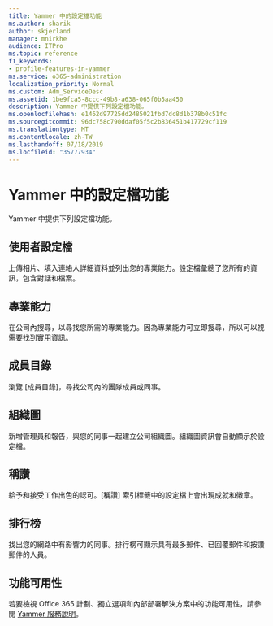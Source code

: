 ```yaml
---
title: Yammer 中的設定檔功能
ms.author: sharik
author: skjerland
manager: mnirkhe
audience: ITPro
ms.topic: reference
f1_keywords:
- profile-features-in-yammer
ms.service: o365-administration
localization_priority: Normal
ms.custom: Adm_ServiceDesc
ms.assetid: 1be9fca5-8ccc-49b8-a638-065f0b5aa450
description: Yammer 中提供下列設定檔功能。
ms.openlocfilehash: e1462d97725dd2485021fbd7dc8d1b378b0c51fc
ms.sourcegitcommit: 96dc758c790ddaf05f5c2b836451b417729cf119
ms.translationtype: MT
ms.contentlocale: zh-TW
ms.lasthandoff: 07/18/2019
ms.locfileid: "35777934"
---
```

# <a name="profile-features-in-yammer"></a>Yammer 中的設定檔功能

Yammer 中提供下列設定檔功能。
  
## <a name="user-profiles"></a>使用者設定檔
<a name="bkmk_UserProfiles"> </a>

上傳相片、填入連絡人詳細資料並列出您的專業能力。設定檔彙總了您所有的資訊，包含對話和檔案。
  
## <a name="expertise"></a>專業能力
<a name="bkmk_Expertise"> </a>

在公司內搜尋，以尋找您所需的專業能力。因為專業能力可立即搜尋，所以可以視需要找到實用資訊。
  
## <a name="member-directory"></a>成員目錄
<a name="bkmk_MemberDirectory"> </a>

瀏覽 [成員目錄]，尋找公司內的團隊成員或同事。
  
## <a name="org-chart"></a>組織圖
<a name="bkmk_OrgChart"> </a>

新增管理員和報告，與您的同事一起建立公司組織圖。組織圖資訊會自動顯示於設定檔。
  
## <a name="praise"></a>稱讚
<a name="bkmk_Praise"> </a>

給予和接受工作出色的認可。[稱讚] 索引標籤中的設定檔上會出現成就和徽章。
  
## <a name="leaderboards"></a>排行榜
<a name="bkmk_Leaderboards"> </a>

找出您的網路中有影響力的同事。排行榜可顯示具有最多郵件、已回覆郵件和按讚郵件的人員。
  
## <a name="feature-availability"></a>功能可用性
<a name="bkmk_Leaderboards"> </a>

若要檢視 Office 365 計劃、獨立選項和內部部署解決方案中的功能可用性，請參閱 [Yammer 服務說明](yammer-service-description.md)。
  

